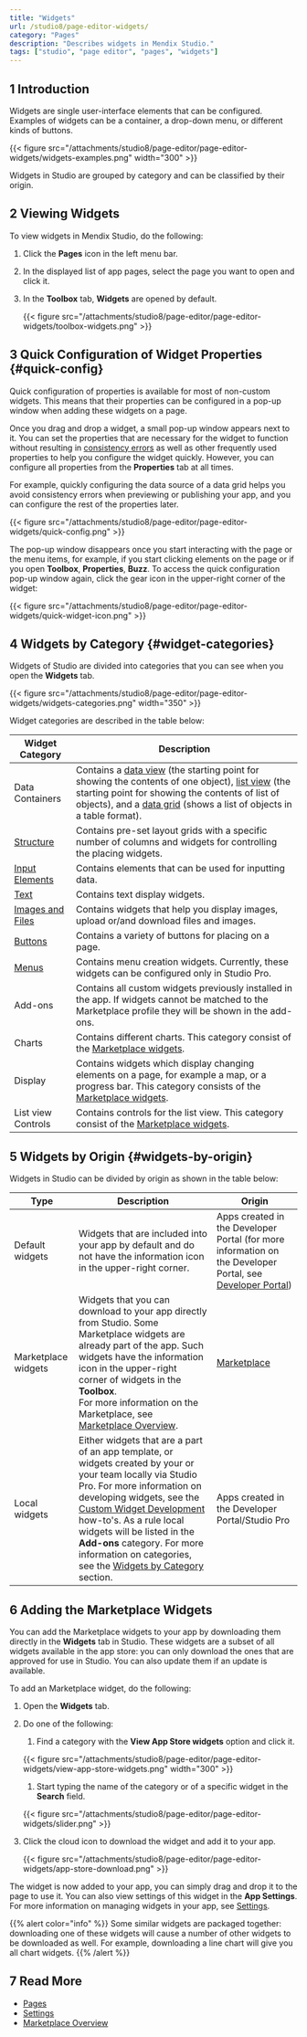 ```yaml
---
title: "Widgets"
url: /studio8/page-editor-widgets/
category: "Pages"
description: "Describes widgets in Mendix Studio."
tags: ["studio", "page editor", "pages", "widgets"]
---
```


## 1 Introduction

Widgets are single user-interface elements that can be configured. Examples of widgets can be a container, a drop-down menu, or different kinds of buttons.

{{< figure src="/attachments/studio8/page-editor/page-editor-widgets/widgets-examples.png"   width="300"  >}}

Widgets in Studio are grouped by category and can be classified by their origin.

## 2 Viewing Widgets

To view widgets in Mendix Studio, do the following:

1. Click the **Pages** icon in the left menu bar.
2. In the displayed list of app pages, select the page you want to open and click it.
3. In the **Toolbox** tab, **Widgets** are opened by default.

    {{< figure src="/attachments/studio8/page-editor/page-editor-widgets/toolbox-widgets.png" >}}

## 3 Quick Configuration of Widget Properties {#quick-config}

Quick configuration of properties is available for most of non-custom widgets. This means that their properties can be configured in a pop-up window when adding these widgets on a page. 

Once you drag and drop a widget, a small pop-up window appears next to it. You can set the properties that are necessary for the widget to function without resulting in [consistency errors](/studio8/consistency-errors/) as well as other frequently used properties to help you configure the widget quickly. However, you can configure all properties from the **Properties** tab at all times. 

For example, quickly configuring the data source of a data grid helps you avoid consistency errors when previewing or publishing your app, and you can configure the rest of the properties later.

{{< figure src="/attachments/studio8/page-editor/page-editor-widgets/quick-config.png" >}}

The pop-up window disappears once you start interacting with the page or the menu items, for example, if you start clicking elements on the page or if you open **Toolbox**, **Properties**, **Buzz**. To access the quick configuration pop-up window again, click the gear icon in the upper-right corner of the widget:

{{< figure src="/attachments/studio8/page-editor/page-editor-widgets/quick-widget-icon.png" >}}

## 4 Widgets by Category {#widget-categories}

Widgets of Studio are divided into categories that you can see when you open the **Widgets** tab.

{{< figure src="/attachments/studio8/page-editor/page-editor-widgets/widgets-categories.png"   width="350"  >}}

Widget categories are described in the table below:

| Widget Category                                          | Description                                                  |
| -------------------------------------------------------- | ------------------------------------------------------------ |
| Data Containers                                          | Contains a [data view](/studio8/page-editor-data-view-list-view/) (the starting point for showing the contents of one object),  [list view](/studio8/page-editor-data-view-list-view/) (the starting point for showing the contents of list of objects), and a [data grid](/studio8/page-editor-data-grid/) (shows a list of objects in a table format). |
| [Structure](/studio8/page-editor-widgets-structure/)               | Contains pre-set layout grids with a specific number of columns and widgets for controlling the placing widgets. |
| [Input Elements](/studio8/page-editor-widgets-input-elements/)     | Contains elements that can be used for inputting data.       |
| [Text](/studio8/page-editor-widgets-text/)                         | Contains text display widgets.                               |
| [Images and Files](/studio8/page-editor-widgets-images-and-files/) | Contains widgets that help you display images, upload or/and download files and images. |
| [Buttons](/studio8/page-editor-widgets-buttons/)                   | Contains a variety of buttons for placing on a page.         |
| [Menus](/refguide8/menu-widgets/)                          | Contains menu creation widgets. Currently, these widgets can be configured only in Studio Pro. |
| Add-ons                                                  | Contains all custom widgets previously installed in the app. If widgets cannot be matched to the Marketplace profile they will be shown in the add-ons. |
| Charts                                                   | Contains different charts. This category consist of the [Marketplace widgets](#app-store-widgets). |
| Display                                                  | Contains widgets which display changing elements on a page, for example a map, or a progress bar. This category consists of the [Marketplace widgets](#app-store-widgets). |
| List view Controls                                       | Contains controls for the list view. This category consist of the [Marketplace widgets](#app-store-widgets). |

## 5 Widgets by Origin {#widgets-by-origin}

Widgets in Studio can be divided by origin as shown in the table below:

| Type                                                | Description                                                  | Origin                                                       |
| --------------------------------------------------- | ------------------------------------------------------------ | ------------------------------------------------------------ |
| Default widgets                                     | Widgets that are included into your app by default and do not have the information icon in the upper-right corner. | Apps created in the Developer Portal (for more information on the Developer Portal, see [Developer Portal](/developerportal/)) |
| Marketplace widgets<a name="app-store-widgets"></a> | Widgets that you can download to your app directly from Studio. Some Marketplace widgets are already part of the app. Such widgets have the information icon in the upper-right corner of widgets in the **Toolbox**. <br />For more information on the Marketplace, see [Marketplace Overview](/appstore/general/app-store-overview/). | [Marketplace](/appstore/)                                    |
| Local widgets                                       | Either widgets that are a part of an app template, or widgets created by your or your team locally via Studio Pro. For more information on developing widgets, see the [Custom Widget Development](/howto8/extensibility/widget-development/) how-to's. As a rule local widgets will be listed in the **Add-ons** category. For more information on categories, see the [Widgets by Category](#widget-categories) section. | Apps created in the  Developer Portal/Studio Pro             |

## 6 Adding the Marketplace Widgets

You can add the Marketplace widgets to your app by downloading them directly in the **Widgets** tab in Studio. These widgets are a subset of all widgets available in the app store: you can only download the ones that are approved for use in Studio. You can also update them if an update is available.

To add an Marketplace widget, do the following:

1. Open the **Widgets** tab.
2. Do one of the following: <br />

    1. Find a category with the **View App Store widgets** option and click it.  <br />

    {{< figure src="/attachments/studio8/page-editor/page-editor-widgets/view-app-store-widgets.png"   width="300"  >}}<br />

    1. Start typing the name of the category or of a specific widget in the **Search** field. <br />

    {{< figure src="/attachments/studio8/page-editor/page-editor-widgets/slider.png" >}}

3. Click the cloud icon to download the widget and add it to your app.

    {{< figure src="/attachments/studio8/page-editor/page-editor-widgets/app-store-download.png" >}}

The widget is now added to your app, you can simply drag and drop it to the page to use it. You can also view settings of this widget in the **App Settings**.  For more information on managing widgets in your app, see [Settings](/studio8/settings/).

{{% alert color="info" %}}
Some similar widgets are packaged together: downloading one of these widgets will cause a number of other widgets to be downloaded as well. For example, downloading a line chart will give you all chart widgets.
{{% /alert %}}

## 7 Read More 

* [Pages](/studio8/page-editor/)
* [Settings](/studio8/settings/)
* [Marketplace Overview](/appstore/general/app-store-overview/)
